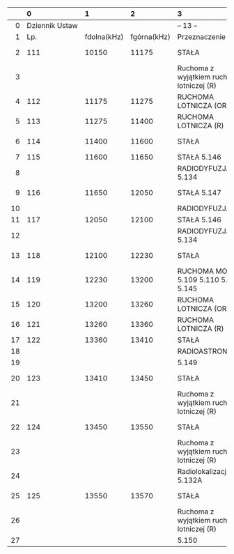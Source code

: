 |    | 0              | 1           | 2           | 3                                          | 4               |
|---:|:---------------|:------------|:------------|:-------------------------------------------|:----------------|
|  0 | Dziennik Ustaw |             |             | – 13 –                                     |                 |
|  1 | Lp.            | fdolna(kHz) | fgórna(kHz) | Przeznaczenie                              | Użytkowanie     |
|  2 | 111            | 10150       | 11175       | STAŁA                                      | cywilno-rządowe |
|  3 |                |             |             | Ruchoma z wyjątkiem ruchomej lotniczej (R) | cywilno-rządowe |
|  4 | 112            | 11175       | 11275       | RUCHOMA LOTNICZA (OR)                      | rządowe         |
|  5 | 113            | 11275       | 11400       | RUCHOMA LOTNICZA (R)                       | cywilno-rządowe |
|  6 | 114            | 11400       | 11600       | STAŁA                                      | cywilno-rządowe |
|  7 | 115            | 11600       | 11650       | STAŁA 5.146                                | rządowe         |
|  8 |                |             |             | RADIODYFUZJA 5.134                         | cywilne         |
|  9 | 116            | 11650       | 12050       | STAŁA 5.147                                | cywilno-rządowe |
| 10 |                |             |             | RADIODYFUZJA                               | cywilne         |
| 11 | 117            | 12050       | 12100       | STAŁA 5.146                                | rządowe         |
| 12 |                |             |             | RADIODYFUZJA 5.134                         | cywilne         |
| 13 | 118            | 12100       | 12230       | STAŁA                                      | cywilno-rządowe |
| 14 | 119            | 12230       | 13200       | RUCHOMA MORSKA 5.109 5.110 5.132 5.145     | cywilno-rządowe |
| 15 | 120            | 13200       | 13260       | RUCHOMA LOTNICZA (OR)                      | rządowe         |
| 16 | 121            | 13260       | 13360       | RUCHOMA LOTNICZA (R)                       | cywilno-rządowe |
| 17 | 122            | 13360       | 13410       | STAŁA                                      | rządowe         |
| 18 |                |             |             | RADIOASTRONOMIA                            | cywilne         |
| 19 |                |             |             | 5.149                                      |                 |
| 20 | 123            | 13410       | 13450       | STAŁA                                      | cywilno-rządowe |
| 21 |                |             |             | Ruchoma z wyjątkiem ruchomej lotniczej (R) | cywilno-rządowe |
| 22 | 124            | 13450       | 13550       | STAŁA                                      | cywilno-rządowe |
| 23 |                |             |             | Ruchoma z wyjątkiem ruchomej lotniczej (R) | cywilno-rządowe |
| 24 |                |             |             | Radiolokalizacja 5.132A                    | cywilno-rządowe |
| 25 | 125            | 13550       | 13570       | STAŁA                                      | cywilno-rządowe |
| 26 |                |             |             | Ruchoma z wyjątkiem ruchomej lotniczej (R) | cywilno-rządowe |
| 27 |                |             |             | 5.150                                      |                 |
